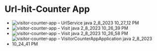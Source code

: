 # Url-hit-Counter App
* ![visitor-counter-app – UrlService java 2_8_2023 10_27_12 PM](https://user-images.githubusercontent.com/102157408/217599035-d8f48242-8f6b-44e1-8fb1-adf45aa439cb.png)
* ![visitor-counter-app – Visit java 2_8_2023 10_26_39 PM](https://user-images.githubusercontent.com/102157408/217599568-40a147a6-68a6-4d6d-83ee-7f2ef89d6b4d.png)
* ![visitor-counter-app – Visit java 2_8_2023 10_26_58 PM](https://user-images.githubusercontent.com/102157408/217599836-318866be-1367-43ec-bcfd-eb62f6e3e8ca.png)
* ![visitor-counter-app – VisitorCounterAppApplication java 2_8_2023 10_24_41 PM](https://user-images.githubusercontent.com/102157408/217600075-ebcc611b-01f8-44a2-87ff-2a27090bfc03.png)
